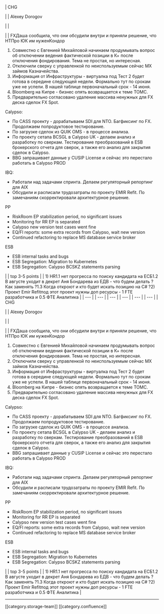 





| CHG

 | 
| Alexey Dorogov

 | 
| 

 | 
| FXДаша сообщила, что они обсудили внутри и приняли решение, что НТПро ЮК им нуженКондор
1. Совместно с Евгенией Михайловой начинаем продумывать вопрос об отключении ведения фактической позиции в К+ после отключения фондирования. Тема не простая, но интересная.
1. Отключили сверку с управленкой по неиспользуемым сейчас МХ займов Казначейства.
1. Информация от Инфраструктуры - виртуалка под Тест 2 будет готова в середине следующей недели. Формально тут по срокам уже не успели. В нашей таблице первоначальный срок - 14 июня.
1. Bloomberg на Кипре - бизнес опять возвращается к теме ТОМС.
1. Предварительно согласовано удаление массива ненужных для FX деска сделок FX Spot.

Calypso:<ul><li>По CASS проекту - дорабатываем SDI для NTO. Багфиксинг по FX. Продолжаем попродуктовое тестирование.</li><li>По загрузке сделок из QUIK OMS - в процессе анализа.</li><li>По проекту сетапа BCSGL в Calypso UK - делаем анализ и разработку по сверкам. Тестирование преобразований в ESB брокерского отчета для сверок, а также его анализ для закрытия сделок в Calypso.</li><li>BBG запрашивает данные у CUSIP License и сейчас это перестало работать в Calypso PROD</li></ul>IBQ:<ul><li>Работали над задачами спринта. Делаем регуляторный репортинг для AIX</li><li>Обсудили и расписали трудозатраты по проекту EMIR Refit. По замечаниям скорректировали архитектурное решение.</li></ul>РР<ul><li>RiskRoom EP stabilization period, no significant issues</li><li>Monitoring for RR EP is separated</li><li>Calypso new version test cases went fine</li><li>EQ/FI reports: some extra records from Calypso, wait new version</li><li>Continued refactoring to replace MS database service broker </li></ul>ESB<ul><li>ESB internal tasks and bugs</li><li>ESB Segregation: Migration to Kubernetes</li><li>ESB Segregation: Calypso BCSKZ statements parsing</li></ul> | 
| top 3-5 points | 
| 1) HR1.1 нет прогресса по поиску кандидата на ЕСБ1.2 В августе уходит в декрет Аня Бондарева из ЕДВ - что будем делать ? Как заменять ?1.3 Когда откроют и кто будет искать позицию на C# ?2) Проект Emir Refitпод этот проект нужны доп ресурсы - 1 FTE разработчика и 0.5 ФТЕ Аналитика | 
|  --- | 
|  --- | 
|  --- | 
|  --- | 
|  --- | 
|  --- | 
| CHG

 | 
| Alexey Dorogov

 | 
| 

 | 
| FXДаша сообщила, что они обсудили внутри и приняли решение, что НТПро ЮК им нуженКондор
1. Совместно с Евгенией Михайловой начинаем продумывать вопрос об отключении ведения фактической позиции в К+ после отключения фондирования. Тема не простая, но интересная.
1. Отключили сверку с управленкой по неиспользуемым сейчас МХ займов Казначейства.
1. Информация от Инфраструктуры - виртуалка под Тест 2 будет готова в середине следующей недели. Формально тут по срокам уже не успели. В нашей таблице первоначальный срок - 14 июня.
1. Bloomberg на Кипре - бизнес опять возвращается к теме ТОМС.
1. Предварительно согласовано удаление массива ненужных для FX деска сделок FX Spot.

Calypso:<ul><li>По CASS проекту - дорабатываем SDI для NTO. Багфиксинг по FX. Продолжаем попродуктовое тестирование.</li><li>По загрузке сделок из QUIK OMS - в процессе анализа.</li><li>По проекту сетапа BCSGL в Calypso UK - делаем анализ и разработку по сверкам. Тестирование преобразований в ESB брокерского отчета для сверок, а также его анализ для закрытия сделок в Calypso.</li><li>BBG запрашивает данные у CUSIP License и сейчас это перестало работать в Calypso PROD</li></ul>IBQ:<ul><li>Работали над задачами спринта. Делаем регуляторный репортинг для AIX</li><li>Обсудили и расписали трудозатраты по проекту EMIR Refit. По замечаниям скорректировали архитектурное решение.</li></ul>РР<ul><li>RiskRoom EP stabilization period, no significant issues</li><li>Monitoring for RR EP is separated</li><li>Calypso new version test cases went fine</li><li>EQ/FI reports: some extra records from Calypso, wait new version</li><li>Continued refactoring to replace MS database service broker </li></ul>ESB<ul><li>ESB internal tasks and bugs</li><li>ESB Segregation: Migration to Kubernetes</li><li>ESB Segregation: Calypso BCSKZ statements parsing</li></ul> | 
| top 3-5 points | 
| 1) HR1.1 нет прогресса по поиску кандидата на ЕСБ1.2 В августе уходит в декрет Аня Бондарева из ЕДВ - что будем делать ? Как заменять ?1.3 Когда откроют и кто будет искать позицию на C# ?2) Проект Emir Refitпод этот проект нужны доп ресурсы - 1 FTE разработчика и 0.5 ФТЕ Аналитика | 







*****

[[category.storage-team]] 
[[category.confluence]] 
